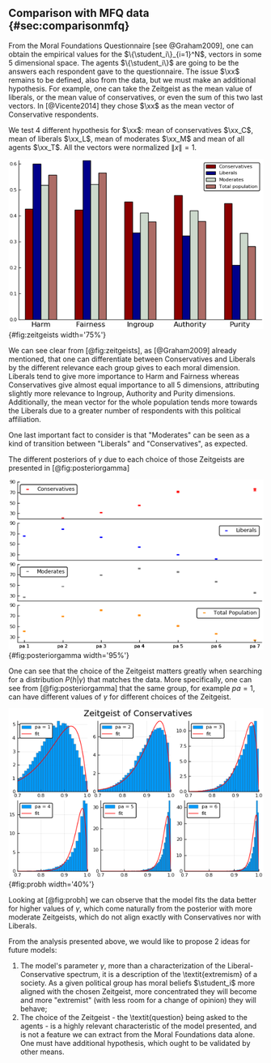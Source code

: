 
## Comparison with MFQ data {#sec:comparisonmfq}

From the Moral Foundations Questionnaire [see @Graham2009], one can obtain the empirical values for the $\{\student_i\}_{i=1}^N$, vectors in some $5$ dimensional space. The agents $\{\student_i\}$ are going to be the answers each respondent gave to the questionnaire. The issue $\xx$ remains to be defined, also from the data, but we must make an additional hypothesis. For example, one can take the Zeitgeist as the mean value of liberals, or the mean value of conservatives, or even the sum of this two last vectors. In [@Vicente2014] they chose $\xx$ as the mean vector of Conservative respondents.

We test 4 different hypothesis for $\xx$: mean of conservatives $\xx_C$, mean of liberals $\xx_L$, mean of moderates $\xx_M$ and mean of all agents $\xx_T$. All the vectors were normalized $\|x\| = 1$.

![The 4 different Zeitgeist hypothesis considered. All extracted from data.](images/4zeitgeists.png){#fig:zeitgeists width='75%'}

We can see clear from [@fig:zeitgeists], as [@Graham2009] already mentioned, that one can differentiate between Conservatives and Liberals by the different relevance each group gives to each moral dimension. Liberals tend to give more importance to Harm and Fairness whereas Conservatives give almost equal importance to all $5$ dimensions, attributing slightly more relevance to Ingroup, Authority and Purity dimensions. Additionally, the mean vector for the whole population tends more towards the Liberals due to a greater number of respondents with this political affiliation.

One last important fact to consider is that "Moderates" can be seen as a kind of transition between "Liberals" and "Conservatives", as expected.
<!-- In fact, although not being shown here, the mean vectors of the $7$ political affiliations can be arranged in a linear dispersion along a curve, with $\mathit{pa} = 1$ ("Very Liberal") and $\mathit{pa} = 7$ ("Very Conservative") at the extremes of this curve. -->

The different posteriors of $\gamma$ due to each choice of those Zeitgeists are presented in [@fig:posteriorgamma]

![Different posteriors for $\gamma$ given the chosen Zeitgeist and the political affiliation of the responses $\{h\}$. Since the distributions are sharp, one can describe them using only the mean value](images/posteriorgamma4zeitgeists.png){#fig:posteriorgamma width='95%'}

One can see that the choice of the Zeitgeist matters greatly when searching for a distribution $P(h|\gamma)$ that matches the data. More specifically, one can see from [@fig:posteriorgamma] that the same group, for example $\mathit{pa} = 1$, can have different values of $\gamma$ for different choices of the Zeitgeist.

![FIX THIS FIGURE. AGGREGATE ALL 4](images/phconservatives.png){#fig:probh width='40%'}


<!-- FIX THIS FIGURE

 \begin{figure}[h!]
\centering
\includegraphics[width=0.45\textwidth]{figures/phconservatives.png}
\includegraphics[width=0.45\textwidth]{figures/phliberals.png}
\\

\includegraphics[width=0.45\textwidth]{figures/phmoderates.png}
\includegraphics[width=0.45\textwidth]{figures/phtotalpop.png}
\caption{The histogram of opinions $h$ for a given \textit{pa} group considering an specific Zeitgeist and the corresponding best fit of the model $P(h|\gamma)$ given the data}
\label{fig:probh}
\end{figure} -->

Looking at [@fig:probh] we can observe that the model fits the data better for higher values of $\gamma$, which come naturally from the posterior with more moderate Zeitgeists, which do not align exactly with Conservatives nor with Liberals.

From the analysis presented above, we would like to propose $2$ ideas for future models:

1. The model's parameter $\gamma$, more than a characterization of the Liberal-Conservative spectrum, it is a description of the \textit{extremism} of a society. As a given political group has moral beliefs $\student_i$ more aligned with the chosen Zeitgeist, more concentrated they will become and more "extremist" (with less room for a change of opinion) they will behave;
2. The choice of the Zeitgeist - the \textit{question} being asked to the agents - is a highly relevant characteristic of the model presented, and is not a feature we can extract from the Moral Foundations data alone. One must have additional hypothesis, which ought to be validated by other means.
